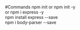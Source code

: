 #Commands
npm init
	or npm init -y  
	or npm i express -y  
npm install express --save  
npm i body-parser --save